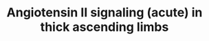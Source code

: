 ---
annotations:
- type: Pathway Ontology
  value: angiotensin signaling pathway
- type: Pathway Ontology
  value: renin-angiotensin cascade pathway
- type: Pathway Ontology
  value: signaling pathway
- type: Disease Ontology
  value: renal hypertension
- type: Cell Type Ontology
  value: kidney loop of Henle thick ascending limb epithelial cell
authors:
- AgustinGV
- AlexanderPico
- Egonw
- Khanspers
- Susan
- DeSl
- MaintBot
- Mkutmon
description: The thick ascending limb of the loop pf Henle reabsorbs 25 to 30 % of
  the NaCl filtered through the glomerulus. Abnormally elevated Na reabsorption by
  this segment is link to salt-sensitive hypertension. Ang II is an important regulator
  of transport in the thick ascending limb, in part due to its modulatory effects
  on the balance between nitric oxide and superoxide. This pathway features the acute
  effects of Ang II in NO and O2- production in thick ascending limb. The information
  presented here is based on both genomic and physiological data.
last-edited: 2019-09-17
organisms:
- Rattus norvegicus
redirect_from:
- /index.php/Pathway:WP3887
- /instance/WP3887
schema-jsonld:
- '@context': https://schema.org/
  '@id': https://wikipathways.github.io/pathways/WP3887.html
  '@type': Dataset
  creator:
    '@type': Organization
    name: WikiPathways
  description: The thick ascending limb of the loop pf Henle reabsorbs 25 to 30 %
    of the NaCl filtered through the glomerulus. Abnormally elevated Na reabsorption
    by this segment is link to salt-sensitive hypertension. Ang II is an important
    regulator of transport in the thick ascending limb, in part due to its modulatory
    effects on the balance between nitric oxide and superoxide. This pathway features
    the acute effects of Ang II in NO and O2- production in thick ascending limb.
    The information presented here is based on both genomic and physiological data.
  keywords:
  - Mas1
  - AMP
  - AT2R
  - Superoxide
  - IP3
  - AT1R AP
  - PKCa
  - Itpr3
  - 'NO'
  - PTEN
  - PIP3
  - Dynamin 2
  - Akt3 / PKB
  - Ca2+
  - Calmodulin 3
  - PI3K
  - Rac1
  - Calmodulin 2
  - G alfa-11
  - PLC g1
  - Akt1 / PKB
  - PDPK1
  - PKA
  - NOX4
  - Itpr1
  - PLC g2
  - PLA2
  - 20-HETE
  - PIP2
  - cAMP
  - NOS3
  - PDE 2a
  - AT1b
  - DAG
  - Uncoupled NOSs
  - cit-P450
  - B-Arrestin 2
  - Calmodulin 1
  - AA
  - 'Dynamin 1 '
  - Itpr2
  - Akt2 / PKB
  - PKCg
  - AT1a
  - G alfa-Q
  license: CC0
  name: Angiotensin II signaling (acute) in thick ascending limbs
seo: CreativeWork
title: Angiotensin II signaling (acute) in thick ascending limbs
wpid: WP3887
---